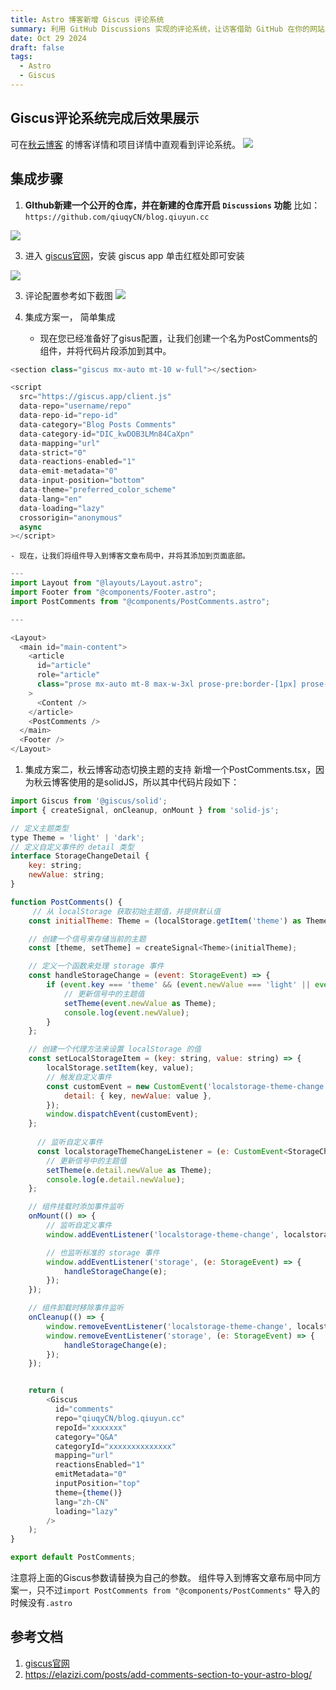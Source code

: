 ```yaml
---
title: Astro 博客新增 Giscus 评论系统
summary: 利用 GitHub Discussions 实现的评论系统，让访客借助 GitHub 在你的网站上留下评论和反应。
date: Oct 29 2024
draft: false
tags:
  - Astro
  - Giscus
---
```


## Giscus评论系统完成后效果展示

可在[秋云博客]( https://blog.qiuyun.cc) 的博客详情和项目详情中直观看到评论系统。
![](image-20241029094734956.png)


## 集成步骤

1. **GIthub新建一个公开的仓库，并在新建的仓库开启 `Discussions` 功能** 
比如：`https://github.com/qiuqyCN/blog.qiuyun.cc`

![](image-20241029095703718.png)

3.  进入 [giscus官网](https://giscus.app/zh-CN)，安装 giscus app
单击红框处即可安装

![](image-20241029100137503.png)

3. 评论配置参考如下截图
![](image-20241029100511743.jpeg)

4. 集成方案一， 简单集成
	- 现在您已经准备好了gisus配置，让我们创建一个名为PostComments的组件，并将代码片段添加到其中。

```js
<section class="giscus mx-auto mt-10 w-full"></section>

<script
  src="https://giscus.app/client.js"
  data-repo="username/repo"
  data-repo-id="repo-id"
  data-category="Blog Posts Comments"
  data-category-id="DIC_kwDOB3LMn84CaXpn"
  data-mapping="url"
  data-strict="0"
  data-reactions-enabled="1"
  data-emit-metadata="0"
  data-input-position="bottom"
  data-theme="preferred_color_scheme"
  data-lang="en"
  data-loading="lazy"
  crossorigin="anonymous"
  async
></script>
```

	- 现在，让我们将组件导入到博客文章布局中，并将其添加到页面底部。
  
```js
---
import Layout from "@layouts/Layout.astro";
import Footer from "@components/Footer.astro";
import PostComments from "@components/PostComments.astro";

---

<Layout>
  <main id="main-content">
    <article
      id="article"
      role="article"
      class="prose mx-auto mt-8 max-w-3xl prose-pre:border-[1px] prose-pre:border-skin-line prose-pre:border-solid"
    >
      <Content />
    </article>
    <PostComments />
  </main>
  <Footer />
</Layout>
```

1. 集成方案二，秋云博客动态切换主题的支持
新增一个PostComments.tsx，因为秋云博客使用的是solidJS，所以其中代码片段如下：

```js
import Giscus from '@giscus/solid';
import { createSignal, onCleanup, onMount } from 'solid-js';

// 定义主题类型
type Theme = 'light' | 'dark';
// 定义自定义事件的 detail 类型
interface StorageChangeDetail {
    key: string;
    newValue: string;
}

function PostComments() {
     // 从 localStorage 获取初始主题值，并提供默认值
    const initialTheme: Theme = (localStorage.getItem('theme') as Theme) || 'light';

    // 创建一个信号来存储当前的主题
    const [theme, setTheme] = createSignal<Theme>(initialTheme);

    // 定义一个函数来处理 storage 事件
    const handleStorageChange = (event: StorageEvent) => {
        if (event.key === 'theme' && (event.newValue === 'light' || event.newValue === 'dark')) {
            // 更新信号中的主题值
            setTheme(event.newValue as Theme);
            console.log(event.newValue);
        }
    };

    // 创建一个代理方法来设置 localStorage 的值
    const setLocalStorageItem = (key: string, value: string) => {
        localStorage.setItem(key, value);
        // 触发自定义事件
        const customEvent = new CustomEvent('localstorage-theme-change', {
            detail: { key, newValue: value },
        });
        window.dispatchEvent(customEvent);
    };
    
      // 监听自定义事件
      const localstorageThemeChangeListener = (e: CustomEvent<StorageChangeDetail>) => {
        // 更新信号中的主题值
        setTheme(e.detail.newValue as Theme);
        console.log(e.detail.newValue);
    };

    // 组件挂载时添加事件监听
    onMount(() => {
        // 监听自定义事件
        window.addEventListener('localstorage-theme-change', localstorageThemeChangeListener as EventListener);

        // 也监听标准的 storage 事件
        window.addEventListener('storage', (e: StorageEvent) => {
            handleStorageChange(e);
        });
    });

    // 组件卸载时移除事件监听
    onCleanup(() => {
        window.removeEventListener('localstorage-theme-change', localstorageThemeChangeListener as EventListener);
        window.removeEventListener('storage', (e: StorageEvent) => {
            handleStorageChange(e);
        });
    });


    return (
        <Giscus
          id="comments"
          repo="qiuqyCN/blog.qiuyun.cc"
          repoId="xxxxxxx"
          category="Q&A"
          categoryId="xxxxxxxxxxxxxx"
          mapping="url"
          reactionsEnabled="1"
          emitMetadata="0"
          inputPosition="top"
          theme={theme()}
          lang="zh-CN"
          loading="lazy"
        />
    );
}

export default PostComments;
```
注意将上面的Giscus参数请替换为自己的参数。
组件导入到博客文章布局中同方案一，只不过`import PostComments from "@components/PostComments"` 导入的时候没有`.astro`



## 参考文档

1. [giscus官网](https://giscus.app/zh-CN)
2. https://elazizi.com/posts/add-comments-section-to-your-astro-blog/






